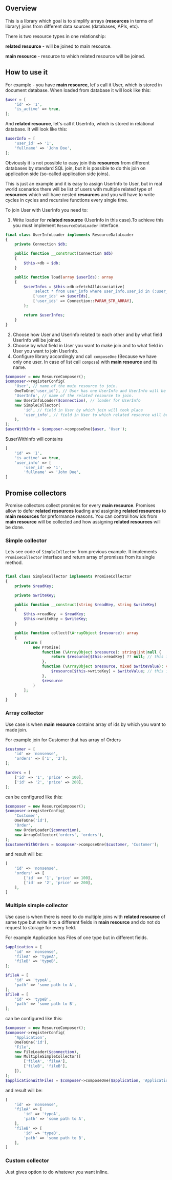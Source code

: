 ## Overview
This is a library which goal is to simplify arrays (**resources** in terms of library) joins from different data sources (databases, APIs, etc).

There is two resource types in one relationship:

**related resource** - will be joined to main resource.

**main resource** - resource to which related resource will be joined.

## How to use it
For example - you have **main resource**, let's call it User, which is stored in document database.
When loaded from database it will look like this: 
```php
$user = [
    'id' => '1',
    'is_active' => true,
];
```

And **related resource**, let's call it UserInfo, which is stored in relational database.
It will look like this:
```php
$userInfo = [
    'user_id' => '1',
    'fullname' => 'John Doe',
];
```
Obviously it is not possible to easy join this **resources** from different databases by standard SQL join, but it is possible to do this join on application side (so-called application side joins).

This is just an example and it is easy to assign UserInfo to User, but in real world scenarios there will be list of users with multiple related type of **resources** which will have nested **resources** and you will have to write cycles in cycles and recursive functions every single time.

To join User with UserInfo you need to:

1. Write loader for **related resource** (UserInfo in this case).To achieve this you must implement `ResourceDataLoader` interface.
```php
final class UserInfoLoader implements ResourceDataLoader
{
    private Connection $db;

    public function __construct(Connection $db)
    {
        $this->db = $db;
    }

    public function load(array $userIds): array
    {
        $userInfos = $this->db->fetchAllAssociative(
            'select * from user_info where user_info.user_id in (:user_ids)',
            ['user_ids' => $userIds],
            ['user_ids' => Connection::PARAM_STR_ARRAY],
        );

        return $userInfos;
    }
}
```

2. Choose how User and UserInfo related to each other and by what field UserInfo will be joined.
3. Choose by what field in User you want to make join and to what field in User you want to join UserInfo.
4. Configure library accordingly and call `composeOne` (Because we have only one user. In case of list call `compose`) with **main resource** and its name.
```php
$composer = new ResourceComposer();
$composer->registerConfig(
    'User', // name of the main resource to join.
    OneToOne('user_id'), // User has one UserInfo and UserInfo will be joined by user_id
    'UserInfo', // name of the related resource to join.
    new UserInfoLoader($connection), // loader for UserInfo
    new SimpleCollector(
        'id', // field in User by which join will took place
        'user_info', // field in User to which related resource will be written
    ),
);
$userWithInfo = $composer->composeOne($user, 'User');
```
$userWithInfo will contains
```php
[
    'id' => '1',
    'is_active' => true,
    'user_info' => [
        'user_id' => '1',
        'fullname' => 'John Doe',
]
```

## Promise collectors

Promise collectors collect promises for every **main resource**. Promises allow to defer **related resources** loading and assigning **related resources** to **main resources** for preformance reasons.
You can control how ids from **main resource** will be collected and how assigning **related resources** will be done.

### Simple collector
Lets see code of `SimpleCollector` from previous example. It implements `PromiseCollector` interface and return array of promises from its single method.
```php

final class SimpleCollector implements PromiseCollector
{
    private $readKey;

    private $writeKey;

    public function __construct(string $readKey, string $writeKey)
    {
        $this->readKey  = $readKey;
        $this->writeKey = $writeKey;
    }

    public function collect(\ArrayObject $resource): array
    {
        return [
            new Promise(
                function (\ArrayObject $resource): string|int|null {
                    return $resource[$this->readKey] ?? null; // this is how id from main resource will be collected
                },
                function (\ArrayObject $resource, mixed $writeValue): void {
                    $resource[$this->writeKey] = $writeValue; // this is how related resource will be written to main resource
                },
                $resource
            )
        ];
    }
}
```

### Array collector
Use case is when **main resource** contains array of ids by which you want to made join.

For example join for Customer that has array of Orders
```php
$customer = [
    'id' => 'nonsense',
    'orders' => ['1', '2'],
];

$orders = [
    ['id' => '1', 'price' => 100],
    ['id' => '2', 'price' => 200],
];
```
can be configured like this:
```php
$composer = new ResourceComposer();
$composer->registerConfig(
    'Customer',
    OneToOne('id'),
    'Order',
    new OrderLoader($connection),
    new ArrayCollector('orders', 'orders'),
);
$customerWithOrders = $composer->composeOne($customer, 'Customer');
```
and result will be:
```php
[
    'id' => 'nonsense',
    'orders' => [
        ['id' => '1', 'price' => 100],
        ['id' => '2', 'price' => 200],
    ],
]
```

### Multiple simple collector
Use case is when there is need to do multiple joins with **related resource** of same type but write it to a different fields in **main resource** and do not do request to storage for every field.

For example Application has Files of one type but in different fields.
```php
$application = [
    'id' => 'nonsense',
    'fileA' => 'typeA',
    'fileB' => 'typeB',
];

$fileA = [
    'id' => 'typeA',
    'path' => 'some path to A',
];
$fileB = [
    'id' => 'typeB',
    'path' => 'some path to B',
];
```
can be configured like this:
```php
$composer = new ResourceComposer();
$composer->registerConfig(
    'Application',
    OneToOne('id'),
    'File',
    new FileLoader($connection),
    new MultipleSimpleCollector([
        ['fileA', 'fileA'],
        ['fileB', 'fileB'],
    ]),
);
$applicationWithFiles = $composer->composeOne($application, 'Application');
```
and result will be:
```php
[
    'id' => 'nonsense',
    'fileA' => [
        'id' => 'typeA',
        'path' => 'some path to A',
    ],
    'fileB' => [
        'id' => 'typeB',
        'path' => 'some path to B',
    ],
]
```

### Custom collector
Just gives option to do whatever you want inline.

